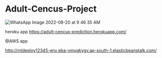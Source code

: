 # Adult-Cencus-Project 

![WhatsApp Image 2022-08-20 at 9 46 35 AM](https://user-images.githubusercontent.com/93565036/185728646-4092ea8a-5699-4198-8e2d-00440fca8cde.jpeg)

heroku app  https://adult-cencus-prediction.herokuapp.com/


@AWS app

http://mldeploy12345-env.eba-vmugkygv.ap-south-1.elasticbeanstalk.com/
